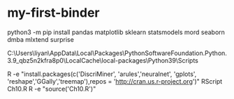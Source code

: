 # my-first-binder

python3 -m pip install pandas matplotlib sklearn statsmodels mord seaborn dmba mlxtend surprise

C:\Users\liyan\AppData\Local\Packages\PythonSoftwareFoundation.Python.3.9_qbz5n2kfra8p0\LocalCache\local-packages\Python39\Scripts

R -e "install.packages(c('DiscriMiner', 'arules','neuralnet', 'gplots', 'reshape','GGally','treemap'),repos = 'http://cran.us.r-project.org')"
RScript Ch10.R
R -e "source('Ch10.R')"


